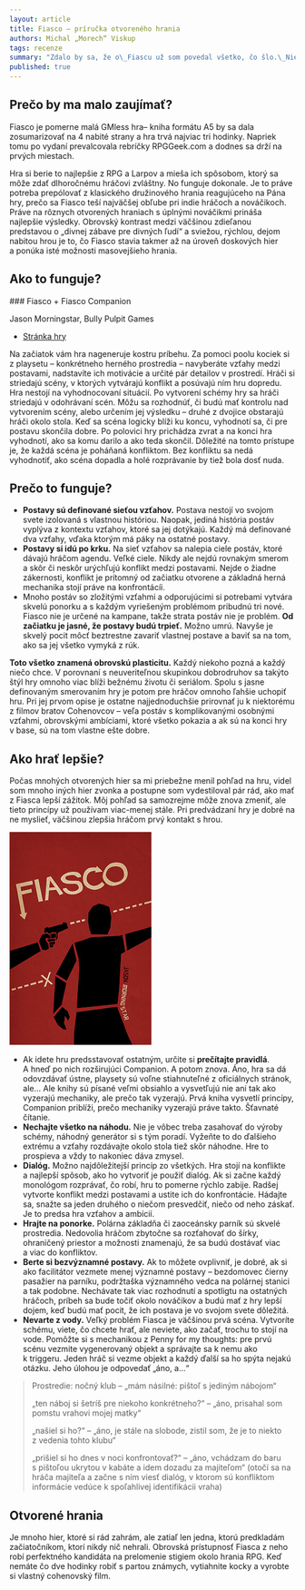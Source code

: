 ```yaml
---
layout: article
title: Fiasco – príručka otvoreného hrania
authors: Michal „Morech“ Viskup
tags: recenze
summary: "Zdalo by sa, že o\_Fiascu už som povedal všetko, čo šlo.\_Niekedy to vyzerá, že ľudí nekonečnným rozprávaním o\_ňom nudím. Je to ale hra, ktorá ponúka úplne iný zážitok než ostatné systémy a\_nováčikovia na otvorených hraniach odchádzajú do posledného nadšení. Čím to je? A\_ako môžme z\_hry vytrieskať úplné maximum?"
published: true
---
```


## Prečo by ma malo zaujímať?

Fiasco je pomerne malá GMless hra– kniha formátu A5 by sa dala zosumarizovať na 4 nabité strany a hra trvá najviac tri hodinky. Napriek tomu po vydaní prevalcovala rebríčky RPGGeek.com a dodnes sa drží na prvých miestach.

Hra si berie to najlepšie z RPG a Larpov a mieša ich spôsobom, ktorý sa môže zdať dlhoročnému hráčovi zvláštny. No funguje dokonale. Je to práve potreba prepólovať z klasického družinového hrania reagujúceho na Pána hry, prečo sa Fiasco teší najväčšej obľube pri indie hráčoch a nováčikoch. Práve na rôznych otvorených hraniach s úplnými nováčikmi prináša najlepšie výsledky. Obrovský kontrast medzi väčšinou zdieľanou predstavou o „divnej zábave pre divných ľudí“ a sviežou, rýchlou, dejom nabitou hrou je to, čo Fiasco stavia takmer až na úroveň doskových hier a ponúka isté možnosti masovejšieho hrania.

## Ako to funguje?

<div class="sidebar" markdown="1">
### Fiasco + Fiasco Companion

Jason Morningstar, Bully Pulpit Games

- [Stránka hry](http://www.bullypulpitgames.com/games/fiasco/)
</div>

Na začiatok vám hra nageneruje kostru príbehu. Za pomoci poolu kociek si z playsetu – konkrétneho herného prostredia – navyberáte vzťahy medzi postavami, nadstavíte ich motivácie a určité pár detailov v prostredí. Hráči si striedajú scény, v ktorých vytvárajú konflikt a posúvajú ním hru dopredu. Hra nestojí na vyhodnocovaní situácií. Po vytvorení schémy hry sa hráči striedajú v odohrávaní scén. Môžu sa rozhodnúť, či budú mať kontrolu nad vytvorením scény, alebo určením jej výsledku – druhé z dvojice obstarajú hráči okolo stola. Keď sa scéna logicky blíži ku koncu, vyhodnotí sa, či pre postavu skončila dobre. Po polovici hry prichádza zvrat a na konci hra vyhodnotí, ako sa komu darilo a ako teda skončil. Dôležité na tomto prístupe je, že každá scéna je poháňaná konfliktom. Bez konfliktu sa nedá vyhodnotiť, ako scéna dopadla a holé rozprávanie by tiež bola dosť nuda.

## Prečo to funguje?

- __Postavy sú definované sieťou vzťahov.__ Postava nestojí vo svojom svete izolovaná s vlastnou históriou. Naopak, jediná história postáv vyplýva z kontextu vzťahov, ktoré sa jej dotýkajú. Každý má definované dva vzťahy, vďaka ktorým má páky na ostatné postavy.
- __Postavy si idú po krku.__ Na sieť vzťahov sa nalepia ciele postáv, ktoré dávajú hráčom agendu. Veľké ciele. Nikdy ale nejdú rovnakým smerom a skôr či neskôr urýchľujú konflikt medzi postavami. Nejde o žiadne zákernosti, konflikt je prítomný od začiatku otvorene a základná herná mechanika stojí práve na konfrontácíi.
- Mnoho postáv so zložitými vzťahmi a odporujúcimi si potrebami vytvára skvelú ponorku a s každým vyriešeným problémom pribudnú tri nové. Fiasco nie je určené na kampane, takže strata postáv nie je problém. __Od začiatku je jasné, že postavy budú trpieť.__ Možno umrú. Navyše je skvelý pocit môcť beztrestne zavariť vlastnej postave a baviť sa na tom, ako sa jej všetko vymyká z rúk.

__Toto všetko znamená obrovskú plasticitu.__ Každý niekoho pozná a každý niečo chce. V porovnaní s neuveriteľnou skupinkou dobrodruhov sa takýto štýl hry omnoho viac blíži bežnému životu či seriálom. Spolu s jasne definovaným smerovaním hry je potom pre hráčov omnoho ľahšie uchopiť hru. Pri jej prvom opise je ostatne najjednoduchšie prirovnať ju k niektorému z filmov bratov Cohenovcov – veľa postáv s komplikovanými osobnými vzťahmi, obrovskými ambíciami, ktoré všetko pokazia a ak sú na konci hry v base, sú na tom vlastne ešte dobre.

## Ako hrať lepšie?

Počas mnohých otvorených hier sa mi priebežne menil pohľad na hru, videl som mnoho iných hier zvonka a postupne som vydestiloval pár rád, ako mať z Fiasca lepší zážitok. Môj pohľad sa samozrejme môže znova zmeniť, ale tieto princípy už používam viac-menej stále. Pri predvádzaní hry je dobré na ne myslieť, väčšinou zlepšia hráčom prvý kontakt s hrou.

![](fiasco-cover.jpg)

- Ak idete hru predsstavovať ostatným, určite si __prečítajte pravidlá__. A hneď po nich rozširujúci Companion. A potom znova. Áno, hra sa dá odovzdávať ústne, playsety sú voľne stiahnuteľné z oficiálnych stránok, ale... Ale knihy sú písané veľmi obsiahlo a vysvetľujú nie ani tak ako vyzerajú mechaniky, ale prečo tak vyzerajú. Prvá kniha vysvetlí princípy, Companion priblíži, prečo mechaniky vyzerajú práve takto. Šťavnaté čítanie.
- __Nechajte všetko na náhodu.__ Nie je vôbec treba zasahovať do výroby schémy, náhodný generátor si s tým poradí. Vyžeňte to do ďalšieho extrému a vzťahy rozdávajte okolo stola tiež skôr náhodne. Hre to prospieva a vždy to nakoniec dáva zmysel.
- __Dialóg.__ Možno najdôležitejší princíp zo všetkých. Hra stojí na konflikte a najlepší spôsob, ako ho vytvoriť je použiť dialóg. Ak si začne každý monológom rozprávať, čo robí, hru to pomerne rýchlo zabije. Radšej vytvorte konflikt medzi postavami a ustite ich do konfrontácie. Hádajte sa, snažte sa jeden druhého o niečom presvedčiť, niečo od neho záskať. Je to predsa hra vzťahov a ambícií.
- __Hrajte na ponorke.__ Polárna základňa či zaoceánsky parník sú skvelé prostredia. Nedovolia hráčom zbytočne sa rozťahovať do šírky, ohraničený priestor a možnosti znamenajú, že sa budú dostávať viac a viac do konfliktov.
- __Berte si bezvýznamné postavy.__ Ak to môžete ovplivniť, je dobré, ak si ako facilitátor vezmete menej významné postavy – bezdomovec čierny pasažier na parníku, podržtaška významného vedca na polárnej stanici a tak podobne. Nechávate tak viac rozhodnutí a spotligtu na ostatných hráčoch, príbeh sa bude točiť okolo nováčikov a budú mať z hry lepší dojem, keď budú mať pocit, že ich postava je vo svojom svete dôležitá.
- __Nevarte z vody.__ Veľký problém Fiasca je väčšinou prvá scéna. Vytvoríte schému, viete, čo chcete hrať, ale neviete, ako začať, trochu to stojí na vode. Pomôžte si s mechanikou z Penny for my thoughts: pre prvú scénu vezmite vygenerovaný objekt a správajte sa k nemu ako k triggeru. Jeden hráč si vezme objekt a každý ďalší sa ho spýta nejakú otázku. Jeho úlohou je odpovedať „áno, a...“

> Prostredie: nočný klub – „mám násilné: pištoľ s jediným nábojom“
>
> „ten náboj si šetríš pre niekoho konkrétneho?“ – „áno, prisahal som pomstu vrahovi mojej matky“
>
> „našiel si ho?“ – „áno, je stále na slobode, zistil som, že je to niekto z vedenia tohto klubu“
>
> „prišiel si ho dnes v noci konfrontovať?“ – „áno, vchádzam do baru s pištoľou ukrytou v kabáte a idem dozadu za majiteľom“ (otočí sa na hráča majiteľa a začne s ním viesť dialóg, v ktorom sú konfliktom informácie vedúce k spoľahlivej identifikácii vraha)

## Otvorené hrania

Je mnoho hier, ktoré si rád zahrám, ale zatiaľ len jedna, ktorú predkladám začiatočníkom, ktorí nikdy nič nehrali. Obrovská prístupnosť Fiasca z neho robí perfektného kandidáta na prelomenie stigiem okolo hrania RPG. Keď nemáte čo dve hodinky robiť s partou známych, vytiahnite kocky a vyrobte si vlastný cohenovský film.
